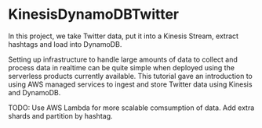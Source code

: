 # KinesisDynamoDBTwitter
 
In this project, we take Twitter data, put it into a Kinesis Stream, extract hashtags and load into DynamoDB.

Setting up infrastructure to handle large amounts of data to collect and process data in realtime can be quite simple when deployed using the serverless products currently available. This tutorial gave an introduction to using AWS managed services to ingest and store Twitter data using Kinesis and DynamoDB.

TODO: Use AWS Lambda for more scalable comsumption of data. Add extra shards and partition by hashtag.
